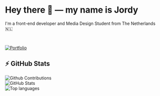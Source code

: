 # Hey there 👋 — my name is Jordy

I'm a front-end developer and Media Design Student from The Netherlands 🇳🇱

<br>

[![Portfolio](https://cdn.jordyarntz.com/readme-portfolio.jpg)](https://jordyarntz.com)

## ⚡ GitHub Stats

![Github Contributions](https://github-readme-streak-stats.herokuapp.com/?user=jarntz&theme=dark&hide_border=true)  
![GitHub Stats](https://github-readme-stats.vercel.app/api?username=jarntz&show_icons=true&theme=dark&include_all_commits=true&count_private=true&border_radius=10&hide_border=true)  
![Top languages](https://github-readme-stats.vercel.app/api/top-langs?username=jarntz&show_icons=true&layout=compact&theme=dark&border_radius=10&hide_border=true)
